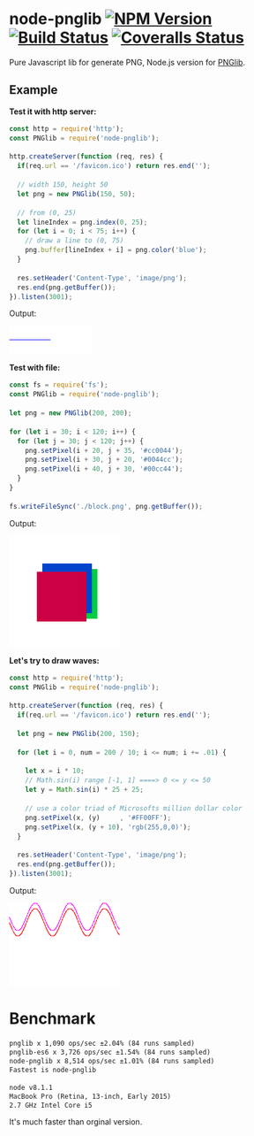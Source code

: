 # node-pnglib [![NPM Version](https://badge.fury.io/js/node-pnglib.svg)](http://badge.fury.io/js/node-pnglib) [![Build Status](https://travis-ci.org/Lellansin/node-pnglib.png?branch=master)](https://travis-ci.org/Lellansin/node-pnglib) [![Coveralls Status](https://img.shields.io/coveralls/Lellansin/node-pnglib/master.svg)](https://coveralls.io/github/Lellansin/node-pnglib)

Pure Javascript lib for generate PNG, Node.js version for [PNGlib](http://www.xarg.org/2010/03/generate-client-side-png-files-using-javascript/).

## Example

**Test it with http server:**

```javascript
const http = require('http');
const PNGlib = require('node-pnglib');

http.createServer(function (req, res) {
  if(req.url == '/favicon.ico') return res.end('');

  // width 150, height 50
  let png = new PNGlib(150, 50);
  
  // from (0, 25)
  let lineIndex = png.index(0, 25);
  for (let i = 0; i < 75; i++) {
    // draw a line to (0, 75)
    png.buffer[lineIndex + i] = png.color('blue');
  }

  res.setHeader('Content-Type', 'image/png');
  res.end(png.getBuffer());
}).listen(3001);
```

Output:

![line](/example/line.png)

**Test with file:**

```javascript
const fs = require('fs');
const PNGlib = require('node-pnglib');

let png = new PNGlib(200, 200);

for (let i = 30; i < 120; i++) {
  for (let j = 30; j < 120; j++) {
    png.setPixel(i + 20, j + 35, '#cc0044');
    png.setPixel(i + 30, j + 20, '#0044cc');
    png.setPixel(i + 40, j + 30, '#00cc44');
  }
}

fs.writeFileSync('./block.png', png.getBuffer());
```

Output:

![line](/example/block.png)

**Let's try to draw waves:**

```javascript
const http = require('http');
const PNGlib = require('node-pnglib');

http.createServer(function (req, res) {
  if(req.url == '/favicon.ico') return res.end('');

  let png = new PNGlib(200, 150);
  
  for (let i = 0, num = 200 / 10; i <= num; i += .01) {
  
    let x = i * 10;
    // Math.sin(i) range [-1, 1] ====> 0 <= y <= 50
    let y = Math.sin(i) * 25 + 25;
  
    // use a color triad of Microsofts million dollar color
    png.setPixel(x, (y)     , '#FF00FF');
    png.setPixel(x, (y + 10), 'rgb(255,0,0)');
  }

  res.setHeader('Content-Type', 'image/png');
  res.end(png.getBuffer());
}).listen(3001);
```

Output:

![line](/example/wave.png)

# Benchmark

```
pnglib x 1,090 ops/sec ±2.04% (84 runs sampled)
pnglib-es6 x 3,726 ops/sec ±1.54% (84 runs sampled)
node-pnglib x 8,514 ops/sec ±1.01% (84 runs sampled)
Fastest is node-pnglib

node v8.1.1
MacBook Pro (Retina, 13-inch, Early 2015)
2.7 GHz Intel Core i5
```

It's much faster than orginal version.
